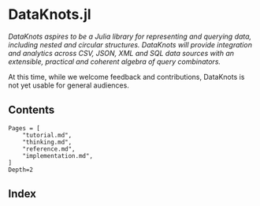 # DataKnots.jl

*DataKnots aspires to be a Julia library for representing
and querying data, including nested and circular
structures. DataKnots will provide integration and
analytics across CSV, JSON, XML and SQL data sources with
an extensible, practical and coherent algebra of query
combinators.*

At this time, while we welcome feedback and contributions,
DataKnots is not yet usable for general audiences.

## Contents

```@contents
Pages = [
    "tutorial.md",
    "thinking.md",
    "reference.md",
    "implementation.md",
]
Depth=2
```

## Index

```@index
```
